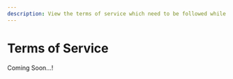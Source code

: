 ```yaml
---
description: View the terms of service which need to be followed while using Meridian.
---
```


# Terms of Service

Coming Soon...!
